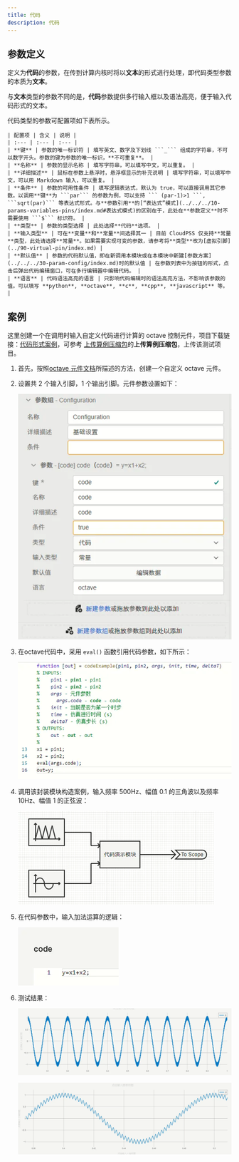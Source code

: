 ```yaml
---
title: 代码
description: 代码
---
```


## 参数定义

定义为**代码**的参数，在传到计算内核时将以**文本**的形式进行处理，即代码类型参数的本质为**文本**。

与**文本**类型的参数不同的是，**代码**参数提供多行输入框以及语法高亮，便于输入代码形式的文本。

代码类型的参数可配置项如下表所示。

    | 配置项 | 含义 | 说明 |
    | :--- | :--- | :--- | 
    | **键** | 参数的唯一标识符 | 填写英文、数字及下划线 ```_``` 组成的字符串，不可以数字开头。参数的键为参数的唯一标识，**不可重复**。 | 
    | **名称** | 参数的显示名称 | 填写字符串，可以填写中文，可以重复。 | 
    | **详细描述** | 鼠标在参数上悬浮时，悬浮框显示的补充说明 | 填写字符串，可以填写中文，可以用 Markdown 输入，可以重复。 |
    | **条件** | 参数的可用性条件 | 填写逻辑表达式，默认为 true，可以直接调用其它参数。以调用**键**为 ```par``` 的参数为例，可以支持 ``` (par-1)>1 ```, ```sqrt(par)``` 等表达式形式。与**参数引用**的[“表达式”模式](../../../10-params-variables-pins/index.md#表达式模式)的区别在于，此处在**参数定义**时不需要使用 ```$``` 标识符。 |
    | **类型** | 参数的类型选择 | 此处选择**代码**选项。 |
    | **输入类型** | 可在**变量**和**常量**间选择其一 | 目前 CloudPSS 仅支持**常量**类型，此处请选择**常量**。如果需要实现可变的参数，请参考将**类型**改为[虚拟引脚](../90-virtual-pin/index.md) |
    | **默认值** | 参数的代码默认值，即在新调用本模块或在本模块中新建[参数方案](../../../30-param-config/index.md)时的默认值 | 在参数列表中为按钮的形式，点击后弹出代码编辑窗口，可在多行编辑器中编辑代码。 |
    | **语言** | 代码语法高亮的语言 | 只影响代码编辑时的语法高亮方法，不影响该参数的值。可以填写 **python**, **octave**, **c**, **cpp**, **javascript** 等。 |

## 案例

这里创建一个在调用时输入自定义代码进行计算的 octave 控制元件，项目下载链接：[代码形式案例](./model-code-example.zip)，可参考 [上传算例压缩包](../../../../../../50-user-center/30-cloudpss-apps/10-simstudio-cloud-space/index.md#项目管理)的**上传算例压缩包**，上传该测试项目。

1. 首先，按照[octave 元件文档](../../../../../../20-emtlab/50-emts/50-user-defined/10-octave-control/index.md)所描述的方法，创建一个自定义 octave 元件。

2. 设置共 2 个输入引脚，1 个输出引脚。元件参数设置如下：

    ![参数设置示意](image.png)

3. 在octave代码中，采用 ```eval()``` 函数引用代码参数，如下所示：

    ![octave 代码](image-1.png)

4. 调用该封装模块构造案例，输入频率 500Hz、幅值 0.1 的三角波以及频率 10Hz、幅值 1 的正弦波：

    ![测试案例](image-2.png)

5. 在代码参数中，输入加法运算的逻辑：

    ![代码参数](image-3.png)

6. 测试结果：

    ![测试结果](image-4.png)

    ![测试结果放大](image-5.png)
